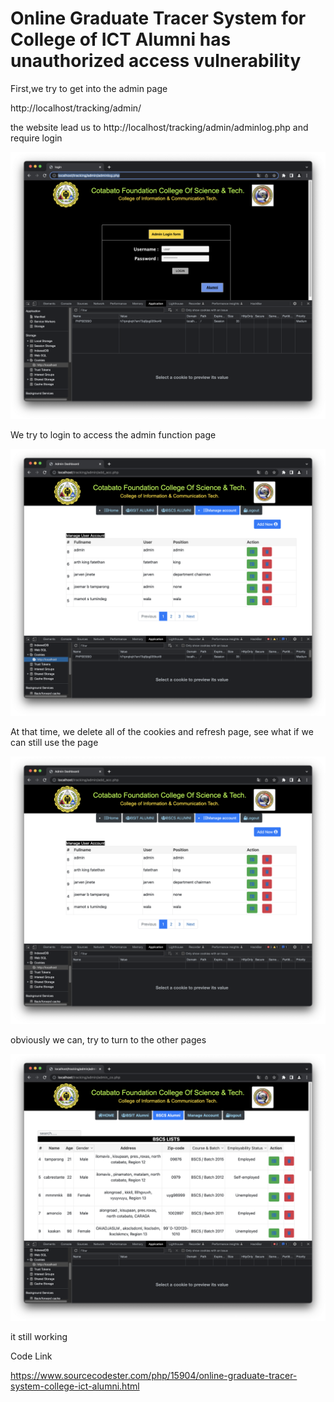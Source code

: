 # Online Graduate Tracer System for College of ICT Alumni has unauthorized access vulnerability

First,we try to get into the admin page

http://localhost/tracking/admin/

the website lead us to http://localhost/tracking/admin/adminlog.php and require login

![](img/1.png)

We try to login to access the admin function page

![](img/2.png)

At that time, we delete all of the cookies and refresh page, see what if we can still use the page

![](img/3.png)

obviously we can, try to turn to the other pages

![](img/4.png)

it still working



Code Link

https://www.sourcecodester.com/php/15904/online-graduate-tracer-system-college-ict-alumni.html
